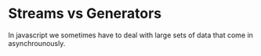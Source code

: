 # Streams vs Generators
In javascript we sometimes have to deal with large sets of data that come in asynchrounously. 
